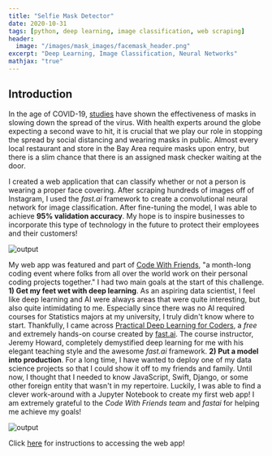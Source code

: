 ```yaml
---
title: "Selfie Mask Detector"
date: 2020-10-31
tags: [python, deep learning, image classification, web scraping]
header:
  image: "/images/mask_images/facemask_header.png"
excerpt: "Deep Learning, Image Classification, Neural Networks"
mathjax: "true"
---
```

## Introduction

In the age of COVID-19, [studies](https://www.preprints.org/manuscript/202004.0203/v4) have shown the effectiveness of masks in slowing down the spread of the virus. With health experts around the globe expecting a second wave to hit, it is crucial that we play our role in stopping the spread by social distancing and wearing masks in public. Almost every local restaurant and store in the Bay Area require masks upon entry, but there is a slim chance that there is an assigned mask checker waiting at the door.

I created a web application that can classify whether or not a person is wearing a proper face covering. After scraping hundreds of images off of Instagram, I used the *fast.ai* framework to create a convolutional neural network for image classification. After fine-tuning the model, I was able to achieve **95% validation accuracy**. My hope is to inspire businesses to incorporate this type of technology in the future to protect their employees and their customers!

<img src="{{ site.url }}{{ site.baseurl }}/images/mask_images/output.GIF" alt="output">

My web app was featured and part of [Code With Friends](https://codewithfriends.io/), "a month-long coding event where folks from all over the world work on their personal coding projects together." I had two main goals at the start of this challenge. **1) Get my feet wet with deep learning**. As an aspiring data scientist, I feel like deep learning and AI were always areas that were quite interesting, but also quite intimidating to me. Especially since there was no AI required courses for Statistics majors at my university, I truly didn't know where to start. Thankfully, I came across [Practical Deep Learning for Coders](https://course.fast.ai/), a *free* and extremely hands-on course created by [fast.ai](https://www.fast.ai/). The course instructor, Jeremy Howard, completely demystified deep learning for me with his elegant teaching style and the awesome *fast.ai* framework. **2) Put a model into production**. For a long time, I have wanted to deploy one of my data science projects so that I could show it off to my friends and family. Until now, I thought that I needed to know JavaScript, Swift, Django, or some other foreign entity that wasn't in my repertoire. Luckily, I was able to find a clever work-around with a Jupyter Notebook to create my first web app! I am extremely grateful to the *Code With Friends team* and *fastai* for helping me achieve my goals!

<img src="{{ site.url }}{{ site.baseurl }}/images/mask_images/mayuko.GIF" alt="output">

Click [here](https://nbviewer.jupyter.org/github/tylerchang23/facemask/blob/main/InstagramScraper.ipynb) for instructions to accessing the web app!
